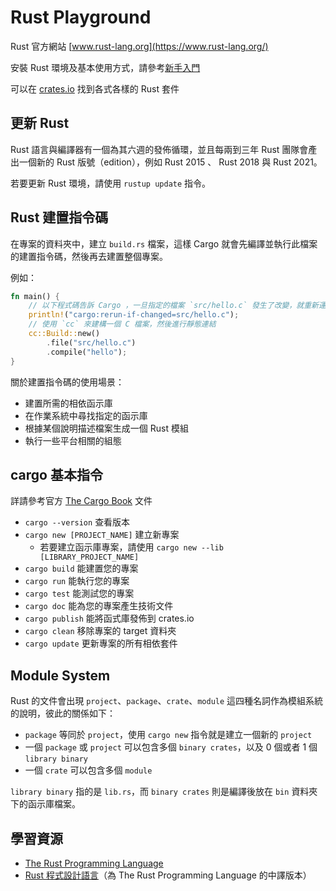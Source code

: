 # Rust Playground

Rust 官方網站 [www.rust-lang.org](https://www.rust-lang.org/)

安裝 Rust 環境及基本使用方式，請參考[新手入門](https://www.rust-lang.org/zh-TW/learn/get-started)

可以在 [crates.io](https://crates.io/) 找到各式各樣的 Rust 套件

## 更新 Rust

Rust 語言與編譯器有一個為其六週的發佈循環，並且每兩到三年 Rust 團隊會產出一個新的 Rust 版號（edition），例如 Rust 2015 、 Rust 2018 與 Rust 2021。

若要更新 Rust 環境，請使用 `rustup update` 指令。

## Rust 建置指令碼

在專案的資料夾中，建立 `build.rs` 檔案，這樣 Cargo 就會先編譯並執行此檔案的建置指令碼，然後再去建置整個專案。

例如：

```rust
fn main() {
    // 以下程式碼告訴 Cargo ，一旦指定的檔案 `src/hello.c` 發生了改變，就重新運行當前的建構指令碼
    println!("cargo:rerun-if-changed=src/hello.c");
    // 使用 `cc` 來建構一個 C 檔案，然後進行靜態連結
    cc::Build::new()
        .file("src/hello.c")
        .compile("hello");
}
```

關於建置指令碼的使用場景：

- 建置所需的相依函示庫
- 在作業系統中尋找指定的函示庫
- 根據某個說明描述檔案生成一個 Rust 模組
- 執行一些平台相關的組態

## cargo 基本指令

詳請參考官方 [The Cargo Book](https://doc.rust-lang.org/cargo/index.html) 文件

- `cargo --version` 查看版本
- `cargo new [PROJECT_NAME]` 建立新專案
  - 若要建立函示庫專案，請使用 `cargo new --lib [LIBRARY_PROJECT_NAME]`
- `cargo build` 能建置您的專案
- `cargo run` 能執行您的專案
- `cargo test` 能測試您的專案
- `cargo doc` 能為您的專案產生技術文件
- `cargo publish` 能將函式庫發佈到 crates.io
- `cargo clean` 移除專案的 target 資料夾
- `cargo update` 更新專案的所有相依套件

## Module System

Rust 的文件會出現 `project`、`package`、`crate`、`module` 這四種名詞作為模組系統的說明，彼此的關係如下：

- `package` 等同於 `project`，使用 `cargo new` 指令就是建立一個新的 `project`
- 一個 `package` 或 `project` 可以包含多個 `binary crates`，以及 0 個或者 1 個 `library binary`
- 一個 `crate` 可以包含多個 `module`

`library binary` 指的是 `lib.rs`，而 `binary crates` 則是編譯後放在 `bin` 資料夾下的函示庫檔案。

## 學習資源

- [The Rust Programming Language](https://doc.rust-lang.org/book/)
- [Rust 程式設計語言](https://rust-lang.tw/book-tw/)（為 The Rust Programming Language 的中譯版本）
